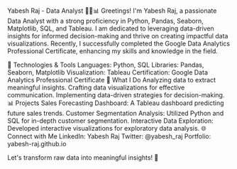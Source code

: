 Yabesh Raj - Data Analyst 👨‍💻📊
Greetings! I'm Yabesh Raj, a passionate Data Analyst with a strong proficiency in Python, Pandas, Seaborn, Matplotlib, SQL, and Tableau. I am dedicated to leveraging data-driven insights for informed decision-making and thrive on creating impactful data visualizations. Recently, I successfully completed the Google Data Analytics Professional Certificate, enhancing my skills and knowledge in the field.

🔧 Technologies & Tools
Languages: Python, SQL
Libraries: Pandas, Seaborn, Matplotlib
Visualization: Tableau
Certification: Google Data Analytics Professional Certificate
🚀 What I Do
Analyzing data to extract meaningful insights.
Crafting data visualizations for effective communication.
Implementing data-driven strategies for decision-making.
📊 Projects
Sales Forecasting Dashboard: A Tableau dashboard predicting future sales trends.
Customer Segmentation Analysis: Utilized Python and SQL for in-depth customer segmentation.
Interactive Data Exploration: Developed interactive visualizations for exploratory data analysis.
🌐 Connect with Me
LinkedIn: Yabesh Raj
Twitter: @yabesh_raj
Portfolio: yabesh-raj.github.io


Let's transform raw data into meaningful insights! 🚀




